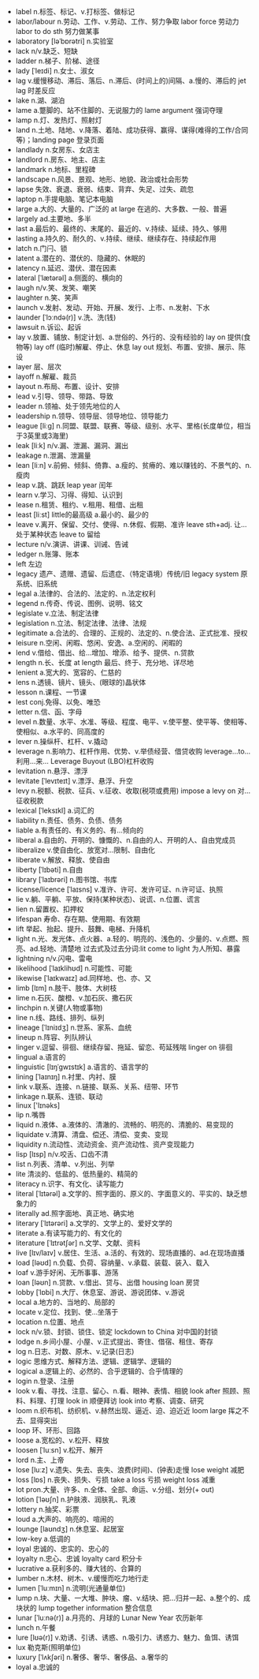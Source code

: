 - label n.标签、标记、v.打标签、做标记
- labor/labour n.劳动、工作、v.劳动、工作、努力争取 labor force 劳动力 labor to do sth 努力做某事
- laboratory [ləˈbɒrətri] n.实验室
- lack n/v.缺乏、短缺
- ladder n.梯子、阶梯、途径
- lady [ˈleɪdi] n.女士、淑女
- lag v.缓慢移动、滞后、落后、n.滞后、(时间上的)间隔、a.慢的、滞后的  jet lag 时差反应
- lake n.湖、湖泊
- lame a.蹩脚的、站不住脚的、无说服力的  lame argument 强词夺理
- lamp n.灯、发热灯、照射灯
- land n.土地、陆地、v.降落、着陆、成功获得、赢得、谋得(难得的工作/合同等)；landing page 登录页面
- landlady n.女房东、女店主
- landlord n.房东、地主、店主
- landmark n.地标、里程碑
- landscape n.风景、景观、地形、地貌、政治或社会形势
- lapse 失效、衰退、衰弱、结束、背弃、失足、过失、疏忽
- laptop n.手提电脑、笔记本电脑
- large a.大的、大量的、广泛的  at large 在逃的、大多数、一般、普遍
- largely ad.主要地、多半
- last a.最后的、最终的、末尾的、最近的、v.持续、延续、持久、够用   
- lasting a.持久的、耐久的、v.持续、继续、继续存在、持续起作用
- latch n.门闩、锁
- latent a.潜在的、潜伏的、隐藏的、休眠的
- latency n.延迟、潜伏、潜在因素
- lateral [ˈlætərəl] a.侧面的、横向的
- laugh n/v.笑、发笑、嘲笑
- laughter n.笑、笑声
- launch v.发射、发动、开始、开展、发行、上市、n.发射、下水
- launder [ˈlɔːndə(r)] v.洗、洗(钱)
- lawsuit n.诉讼、起诉
- lay v.放置、铺放、制定计划、a.世俗的、外行的、没有经验的  lay on 提供(食物等) lay off (临时)解雇、停止、休息  lay out 规划、布置、安排、展示、陈设
- layer 层、层次
- layoff n.解雇、裁员
- layout n.布局、布置、设计、安排
- lead v.引导、领导、带路、导致
- leader n.领袖、处于领先地位的人
- leadership n.领导、领导层、领导地位、领导能力
- league [liːɡ] n.同盟、联盟、联赛、等级、级别、水平、里格(长度单位，相当于3英里或3海里)
- leak [liːk] n/v.漏、泄漏、漏洞、漏出
- leakage n.泄漏、泄漏量
- lean [liːn] v.前俯、倾斜、倚靠、a.瘦的、贫瘠的、难以赚钱的、不景气的、n.瘦肉
- leap v.跳、跳跃  leap year 闰年
- learn v.学习、习得、得知、认识到
- lease n.租赁、租约、v.租用、租借、出租
- least [liːst] little的最高级 a.最小的、最少的
- leave v.离开、保留、交付、使得、n.休假、假期、准许  leave sth+adj. 让...处于某种状态  leave to 留给
- lecture n/v.演讲、讲课、训诫、告诫
- ledger n.账簿、账本
- left 左边
- legacy 遗产、遗赠、遗留、后遗症、（特定语境）传统/旧 legacy system 原系统、旧系统
- legal a.法律的、合法的、法定的、n.法定权利
- legend n.传奇、传说、图例、说明、铭文
- legislate v.立法、制定法律
- legislation n.立法、制定法律、法律、法规
- legitimate a.合法的、合理的、正规的、法定的、n.使合法、正式批准、授权
- leisure n.空闲、闲暇、悠闲、安逸、a.空闲的、闲暇的
- lend v.借给、借出、给...增加、增添、给予、提供、n.贷款
- length n.长、长度 at length 最后、终于、充分地、详尽地
- lenient a.宽大的、宽容的、仁慈的
- lens n.透镜、镜片、镜头、(眼球的)晶状体
- lesson n.课程、一节课
- lest conj.免得、以免、唯恐
- letter n.信、函、字母
- level n.数量、水平、水准、等级、程度、电平、v.使平整、使平等、使相等、使相似、a.水平的、同高度的
- lever n.操纵杆、杠杆、v.撬动
- leverage n.影响力、杠杆作用、优势、v.举债经营、借贷收购  leverage...to... 利用...来...  Leverage Buyout (LBO)杠杆收购
- levitation n.悬浮、漂浮
- levitate [ˈlevɪteɪt] v.漂浮、悬浮、升空
- levy n.税额、税款、征兵、v.征收、收取(税项或费用)  impose a levy on 对...征收税款
- lexical [ˈleksɪkl] a.词汇的
- liability n.责任、债务、负债、债务
- liable a.有责任的、有义务的、有...倾向的
- liberal a.自由的、开明的、慷慨的、n.自由的人、开明的人、自由党成员
- liberalize v.使自由化、放宽对...限制、自由化
- liberate v.解放、释放、使自由
- liberty [ˈlɪbəti] n.自由
- library [ˈlaɪbrəri] n.图书馆、书库
- license/licence [ˈlaɪsns] v.准许、许可、发许可证、n.许可证、执照
- lie v.躺、平躺、平放、保持(某种状态)、说谎、n.位置、谎言
- lien n.留置权、扣押权
- lifespan 寿命、存在期、使用期、有效期
- lift 举起、抬起、提升、鼓舞、电梯、升降机
- light n.光、发光体、点火器、a.轻的、明亮的、浅色的、少量的、v.点燃、照亮、ad.轻地、清楚地  过去式及过去分词:lit  come to light 为人所知、暴露
- lightning n/v.闪电、雷电
- likelihood [ˈlaɪklihʊd] n.可能性、可能
- likewise [ˈlaɪkwaɪz] ad.同样地、也、亦、又
- limb [lɪm] n.肢干、肢体、大树枝
- lime n.石灰、酸橙、v.加石灰、撒石灰
- linchpin n.关键(人物或事物)
- line n.线、路线、排列、纵列
- lineage [ˈlɪniɪdʒ] n.世系、家系、血统
- lineup n.阵容、列队辨认
- linger v.逗留、徘徊、继续存留、拖延、留恋、苟延残喘  linger on 徘徊
- lingual a.语言的
- linguistic [lɪŋˈɡwɪstɪk] a.语言的、语言学的
- lining [ˈlaɪnɪŋ] n.衬里、内衬、膜
- link v.联系、连接、n.链接、联系、关系、纽带、环节
- linkage n.联系、连锁、联动
- linux ['lɪnəks] 
- lip n.嘴唇
- liquid n.液体、a.液体的、清澈的、流畅的、明亮的、清脆的、易变现的
- liquidate v.清算、清盘、偿还、清偿、变卖、变现
- liquidity n.流动性、流动资金、资产流动性、资产变现能力
- lisp [lɪsp] n/v.咬舌、口齿不清
- list n.列表、清单、v.列出、列举
- lite 清淡的、低盐的、低热量的、精简的
- literacy n.识字、有文化、读写能力
- literal [ˈlɪtərəl] a.文学的、照字面的、原义的、字面意义的、平实的、缺乏想象力的
- literally ad.照字面地、真正地、确实地
- literary [ˈlɪtərəri] a.文学的、文学上的、爱好文学的
- literate a.有读写能力的、有文化的
- literature [ˈlɪtrətʃər] n.文学、文献、资料
- live [lɪv/laɪv] v.居住、生活、a.活的、有效的、现场直播的、ad.在现场直播
- load [ləʊd] n.负载、负荷、容纳量、v.承载、装载、装入、载入
- loaf v.游手好闲、无所事事、游荡
- loan [ləʊn] n.贷款、v.借出、贷与、出借  housing loan 房贷
- lobby [ˈlɒbi] n.大厅、休息室、游说、游说团体、v.游说
- local a.地方的、当地的、局部的
- locate v.定位、找到、使...坐落于
- location n.位置、地点
- lock n/v.锁、封锁、锁住、锁定  lockdown to China 对中国的封锁
- lodge n.乡间小屋、小屋、v.正式提出、寄住、借宿、租住、寄存
- log n.日志、对数、原木、v.记录(日志)
- logic 思维方式、解释方法、逻辑、逻辑学、逻辑的
- logical a.逻辑上的、必然的、合乎逻辑的、合乎情理的
- login n.登录、注册
- look v.看、寻找、注意、留心、n.看、眼神、表情、相貌 look after 照顾、照料、料理、打理 look in 顺便拜访  look into 考察、调查、研究
- loom n.织布机、纺织机、v.赫然出现、逼近、迫、迫近近  loom large 挥之不去、显得突出
- loop 环、环形、回路
- loose a.宽松的、v.松开、释放
- loosen [ˈluːsn] v.松开、解开
- lord n.主、上帝
- lose [luːz] v.遗失、失去、丧失、浪费(时间)、(钟表)走慢  lose weight 减肥
- loss [lɒs] n.丧失、损失、亏损 take a loss 亏损  weight loss 减重
- lot pron.大量、许多、n.全体、全部、命运、v.分组、划分(+ out)
- lotion [ˈləʊʃn] n.护肤液、润肤乳、乳液
- lottery n.抽奖、彩票
- loud a.大声的、响亮的、喧闹的
- lounge [laʊndʒ] n.休息室、起居室
- low-key a.低调的
- loyal 忠诚的、忠实的、忠心的
- loyalty n.忠心、忠诚  loyalty card 积分卡
- lucrative a.获利多的、赚大钱的、合算的
- lumber n.木材、树木、v.缓慢而吃力地行走
- lumen [ˈluːmɪn] n.流明(光通量单位)
- lump n.块、大量、一大堆、肿块、瘤、v.结块、把...归并一起、a.整个的、成块状的  lump together information 整合信息
- lunar [ˈluːnə(r)] a.月亮的、月球的 Lunar New Year 农历新年
- lunch n.午餐
- lure [lʊə(r)] v.劝诱、引诱、诱惑、n.吸引力、诱惑力、魅力、鱼饵、诱饵
- lux 勒克斯(照明单位)
- luxury [ˈlʌkʃəri] n.奢侈、奢华、奢侈品、a.奢华的
- loyal a.忠诚的